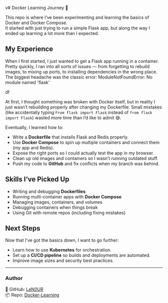 v# Docker Learning Journey 🚀

This repo is where I’ve been experimenting and learning the basics of Docker and Docker Compose.  
It started with just trying to run a simple Flask app, but along the way I ended up learning a lot more than I expected.

## My Experience
When I first started, I just wanted to get a Flask app running in a container.  
Pretty quickly, I ran into all sorts of issues — from forgetting to rebuild images, to mixing up ports, to installing dependencies in the wrong place. The biggest headache was the classic error: ModuleNotFoundError: No module named 'flask'

df


At first, I thought something was broken with Docker itself, but in reality I just wasn’t rebuilding properly after changing my Dockerfile. Small mistakes (like accidentally typing `From flask import Flask` instead of `from flask import Flask`) wasted more time than I’d like to admit 😅.

Eventually, I learned how to:
- Write a **Dockerfile** that installs Flask and Redis properly.
- Use **Docker Compose** to spin up multiple containers and connect them (my app and Redis).
- Expose the right ports so I could actually test the app in my browser.
- Clean up old images and containers so I wasn’t running outdated stuff.
- Push my code to **GitHub** and fix conflicts when my branch was behind.

## Skills I’ve Picked Up
- Writing and debugging **Dockerfiles**
- Running multi-container apps with **Docker Compose**
- Managing images, containers, and volumes
- Debugging containers when things break
- Using Git with remote repos (including fixing mistakes)

## Next Steps
Now that I’ve got the basics down, I want to go further:
- Learn how to use **Kubernetes** for orchestration.
- Set up a **CI/CD pipeline** so builds and deployments are automated.
- Improve image sizes and security best practices.

---

### Author
👤 GitHub: [LeN0UR](https://github.com/LeN0UR)  
📦 Repo: [Docker-Learning](https://github.com/LeN0UR/Docker-Learning)
